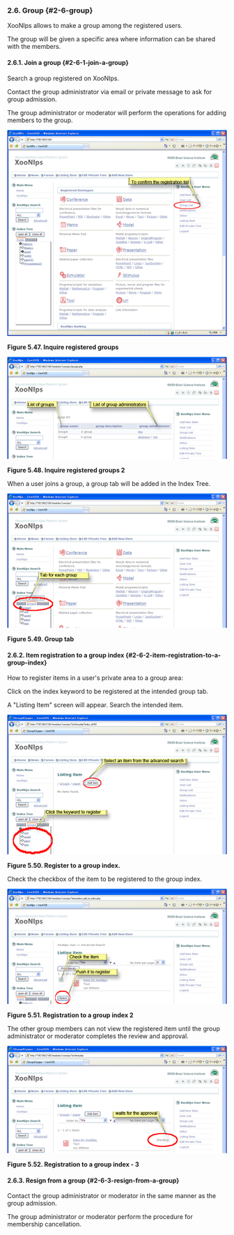 ### 2.6. Group {#2-6-group}

XooNIps allows to make a group among the registered users.

The group will be given a specific area where information can be shared with the members.

#### 2.6.1. Join a group {#2-6-1-join-a-group}

Search a group registered on XooNIps.

Contact the group administrator via email or private message to ask for group admission.

The group administrator or moderator will perform the operations for adding members to the group.

![Inquire registered groups](../../assets/xoonips-operate46.png)

**Figure 5.47. Inquire registered groups**

![Inquire registered groups 2](../../assets/xoonips-operate47.png)

**Figure 5.48. Inquire registered groups 2**

When a user joins a group, a group tab will be added in the Index Tree.

![Group tab](../../assets/xoonips-operate48.png)

**Figure 5.49. Group tab**

#### 2.6.2. Item registration to a group index {#2-6-2-item-registration-to-a-group-index}

How to register items in a user&#039;s private area to a group area:

Click on the index keyword to be registered at the intended group tab.

A &quot;Listing Item&quot; screen will appear. Search the intended item.

![Register to a group index.](../../assets/xoonips-operate49.png)

**Figure 5.50. Register to a group index.**

Check the checkbox of the item to be registered to the group index.

![Registration to a group index 2](../../assets/xoonips-operate50.png)

**Figure 5.51. Registration to a group index 2**

The other group members can not view the registered item until the group administrator or moderator completes the review and approval.

![Registration to a group index - 3](../../assets/xoonips-operate51.png)

**Figure 5.52. Registration to a group index - 3**

#### 2.6.3. Resign from a group {#2-6-3-resign-from-a-group}

Contact the group administrator or moderator in the same manner as the group admission.

The group administrator or moderator perform the procedure for membership cancellation.